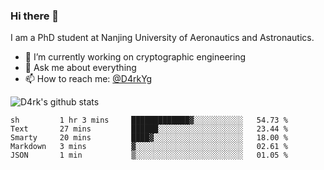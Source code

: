 ### Hi there 👋

I am a PhD student at Nanjing University of Aeronautics and Astronautics.

- 🔭 I’m currently working on cryptographic engineering
- 💬 Ask me about everything
- 📫 How to reach me: [@D4rkYg](https://twitter.com/D4rkYg)

![D4rk's github stats](https://github-readme-stats.vercel.app/api?username=dd4rk&show_icons=true&title_color=fff&icon_color=79ff97&text_color=9f9f9f&bg_color=151515)

<!--START_SECTION:waka-->
```text
sh         1 hr 3 mins     █████████████▓░░░░░░░░░░░   54.73 % 
Text       27 mins         ██████░░░░░░░░░░░░░░░░░░░   23.44 % 
Smarty     20 mins         ████▓░░░░░░░░░░░░░░░░░░░░   18.00 % 
Markdown   3 mins          ▓░░░░░░░░░░░░░░░░░░░░░░░░   02.61 % 
JSON       1 min           ▒░░░░░░░░░░░░░░░░░░░░░░░░   01.05 % 
```
<!--END_SECTION:waka-->
